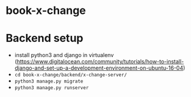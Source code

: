 # book-x-change

# Backend setup
- install python3 and django in virtualenv (https://www.digitalocean.com/community/tutorials/how-to-install-django-and-set-up-a-development-environment-on-ubuntu-16-04)
- `cd book-x-change/backend/x-change-server/`
- `python3 manage.py migrate`
- `python3 manage.py runserver`
